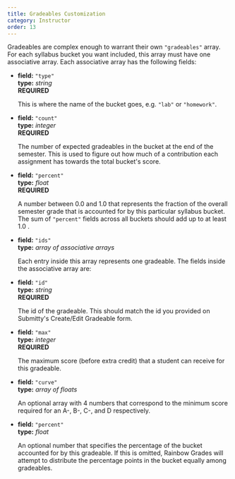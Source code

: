 ```yaml
---
title: Gradeables Customization
category: Instructor
order: 13
---
```


Gradeables are complex enough to warrant their own ``"gradeables"`` array.
For each syllabus bucket you want included, this array must have one associative 
array. Each associative array has the following fields:

* **field:** ``"type"``  
  **type:** _string_  
  **REQUIRED**

  This is where the name of the bucket goes, e.g. ``"lab"`` or ``"homework"``.

* **field:** ``"count"``  
  **type:** _integer_  
  **REQUIRED**

  The number of expected gradeables in the bucket at the end of the semester. This is used
  to figure out how much of a contribution each assignment has towards the total bucket's score.

* **field:** ``"percent"``  
  **type:** _float_  
  **REQUIRED**

  A number between 0.0 and 1.0 that represents the fraction of the overall semester grade that
  is accounted for by this particular syllabus bucket. The sum of ``"percent"`` fields across all
  buckets should add up to at least 1.0 .

* **field:** ``"ids"``  
  **type:** _array of associative arrays_  

  Each entry inside this array represents one gradeable. The fields inside the associative array are:

* **field:** ``"id"``  
  **type:** _string_  
  **REQUIRED**

  The id of the gradeable. This should match the id you provided on Submitty's Create/Edit Gradeable form.

* **field:** ``"max"``  
  **type:** _integer_  
  **REQUIRED**

  The maximum score (before extra credit) that a student can receive for this gradeable.

* **field:** ``"curve"``  
  **type:** _array of floats_  

  An optional array with 4 numbers that correspond to the minimum score required for an A-, B-, C-, and D respectively.

* **field:** ``"percent"``  
  **type:** _float_  

  An optional number that specifies the percentage of the bucket accounted for by this gradeable. If this is omitted, Rainbow
  Grades will attempt to distribute the percentage points in the bucket equally among gradeables.

